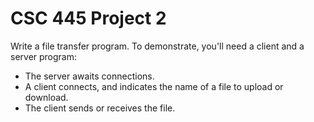 # CSC 445 Project 2
Write a file transfer program. To demonstrate, you'll need a client and a server program:
- The server awaits connections.
- A client connects, and indicates the name of a file to upload or download.
- The client sends or receives the file. 

